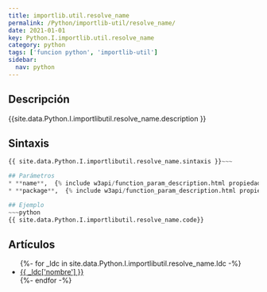 ```yaml
---
title: importlib.util.resolve_name
permalink: /Python/importlib-util/resolve_name/
date: 2021-01-01
key: Python.I.importlib.util.resolve_name
category: python
tags: ['funcion python', 'importlib-util']
sidebar: 
  nav: python
---
```


## Descripción
{{site.data.Python.I.importlibutil.resolve_name.description }}

## Sintaxis
~~~python
{{ site.data.Python.I.importlibutil.resolve_name.sintaxis }}~~~

## Parámetros
* **name**,  {% include w3api/function_param_description.html propiedad=site.data.Python.I.importlib.util.resolve_name valor="name" %}
* **package**,  {% include w3api/function_param_description.html propiedad=site.data.Python.I.importlib.util.resolve_name valor="package" %}

## Ejemplo
~~~python
{{ site.data.Python.I.importlibutil.resolve_name.code}}
~~~

## Artículos
<ul>
{%- for _ldc in site.data.Python.I.importlibutil.resolve_name.ldc -%}
   <li>
       <a href="{{_ldc['url'] }}">{{ _ldc['nombre'] }}</a>
   </li>
{%- endfor -%}
</ul>
